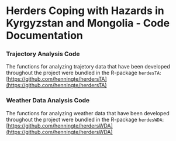 # Herders Coping with Hazards in Kyrgyzstan and Mongolia - Code Documentation



### Trajectory Analysis Code
The functions for analyzing trajetory data that have been developed throughout the project were bundled in the R-package `herdesTA`: [https://github.com/henningte/herdersTA](https://github.com/henningte/herdersTA)


### Weather Data Analysis Code
The functions for analyzing weather data that have been developed throughout the project were bundled in the R-package `herdesWDA`: [https://github.com/henningte/herdersWDA](https://github.com/henningte/herdersWDA)